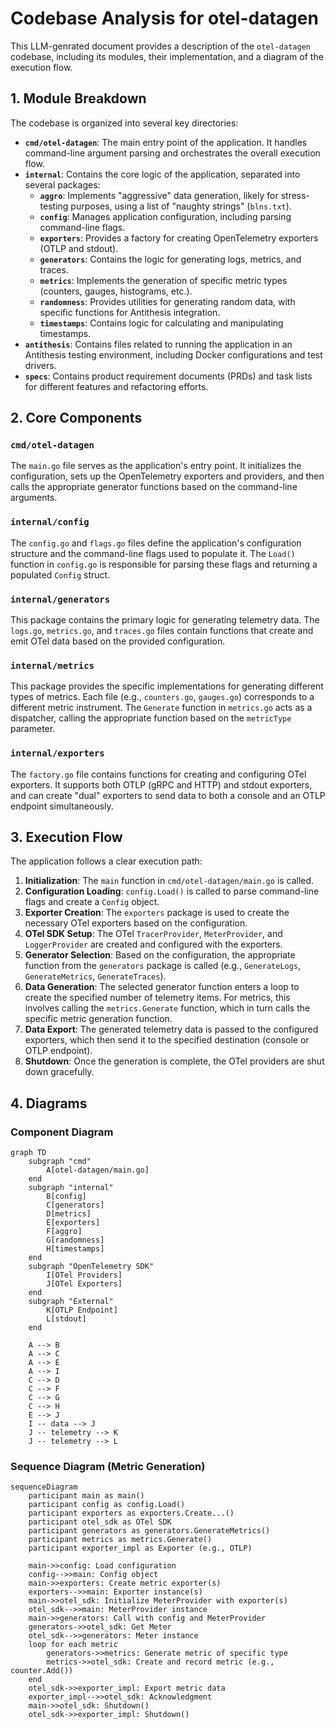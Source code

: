 # Codebase Analysis for otel-datagen

This LLM-genrated document provides a description of the `otel-datagen` codebase, including its modules, their implementation, and a diagram of the execution flow.

## 1. Module Breakdown

The codebase is organized into several key directories:

- **`cmd/otel-datagen`**: The main entry point of the application. It handles command-line argument parsing and orchestrates the overall execution flow.
- **`internal`**: Contains the core logic of the application, separated into several packages:
  - **`aggro`**: Implements "aggressive" data generation, likely for stress-testing purposes, using a list of "naughty strings" (`blns.txt`).
  - **`config`**: Manages application configuration, including parsing command-line flags.
  - **`exporters`**: Provides a factory for creating OpenTelemetry exporters (OTLP and stdout).
  - **`generators`**: Contains the logic for generating logs, metrics, and traces.
  - **`metrics`**: Implements the generation of specific metric types (counters, gauges, histograms, etc.).
  - **`randomness`**: Provides utilities for generating random data, with specific functions for Antithesis integration.
  - **`timestamps`**: Contains logic for calculating and manipulating timestamps.
- **`antithesis`**: Contains files related to running the application in an Antithesis testing environment, including Docker configurations and test drivers.
- **`specs`**: Contains product requirement documents (PRDs) and task lists for different features and refactoring efforts.

## 2. Core Components

### `cmd/otel-datagen`

The `main.go` file serves as the application's entry point. It initializes the configuration, sets up the OpenTelemetry exporters and providers, and then calls the appropriate generator functions based on the command-line arguments.

### `internal/config`

The `config.go` and `flags.go` files define the application's configuration structure and the command-line flags used to populate it. The `Load()` function in `config.go` is responsible for parsing these flags and returning a populated `Config` struct.

### `internal/generators`

This package contains the primary logic for generating telemetry data. The `logs.go`, `metrics.go`, and `traces.go` files contain functions that create and emit OTel data based on the provided configuration.

### `internal/metrics`

This package provides the specific implementations for generating different types of metrics. Each file (e.g., `counters.go`, `gauges.go`) corresponds to a different metric instrument. The `Generate` function in `metrics.go` acts as a dispatcher, calling the appropriate function based on the `metricType` parameter.

### `internal/exporters`

The `factory.go` file contains functions for creating and configuring OTel exporters. It supports both OTLP (gRPC and HTTP) and stdout exporters, and can create "dual" exporters to send data to both a console and an OTLP endpoint simultaneously.

## 3. Execution Flow

The application follows a clear execution path:

1.  **Initialization**: The `main` function in `cmd/otel-datagen/main.go` is called.
2.  **Configuration Loading**: `config.Load()` is called to parse command-line flags and create a `Config` object.
3.  **Exporter Creation**: The `exporters` package is used to create the necessary OTel exporters based on the configuration.
4.  **OTel SDK Setup**: The OTel `TracerProvider`, `MeterProvider`, and `LoggerProvider` are created and configured with the exporters.
5.  **Generator Selection**: Based on the configuration, the appropriate function from the `generators` package is called (e.g., `GenerateLogs`, `GenerateMetrics`, `GenerateTraces`).
6.  **Data Generation**: The selected generator function enters a loop to create the specified number of telemetry items. For metrics, this involves calling the `metrics.Generate` function, which in turn calls the specific metric generation function.
7.  **Data Export**: The generated telemetry data is passed to the configured exporters, which then send it to the specified destination (console or OTLP endpoint).
8.  **Shutdown**: Once the generation is complete, the OTel providers are shut down gracefully.

## 4. Diagrams

### Component Diagram

```mermaid
graph TD
    subgraph "cmd"
        A[otel-datagen/main.go]
    end
    subgraph "internal"
        B[config]
        C[generators]
        D[metrics]
        E[exporters]
        F[aggro]
        G[randomness]
        H[timestamps]
    end
    subgraph "OpenTelemetry SDK"
        I[OTel Providers]
        J[OTel Exporters]
    end
    subgraph "External"
        K[OTLP Endpoint]
        L[stdout]
    end

    A --> B
    A --> C
    A --> E
    A --> I
    C --> D
    C --> F
    C --> G
    C --> H
    E --> J
    I -- data --> J
    J -- telemetry --> K
    J -- telemetry --> L
```

### Sequence Diagram (Metric Generation)

```mermaid
sequenceDiagram
    participant main as main()
    participant config as config.Load()
    participant exporters as exporters.Create...()
    participant otel_sdk as OTel SDK
    participant generators as generators.GenerateMetrics()
    participant metrics as metrics.Generate()
    participant exporter_impl as Exporter (e.g., OTLP)

    main->>config: Load configuration
    config-->>main: Config object
    main->>exporters: Create metric exporter(s)
    exporters-->>main: Exporter instance(s)
    main->>otel_sdk: Initialize MeterProvider with exporter(s)
    otel_sdk-->>main: MeterProvider instance
    main->>generators: Call with config and MeterProvider
    generators->>otel_sdk: Get Meter
    otel_sdk-->>generators: Meter instance
    loop for each metric
        generators->>metrics: Generate metric of specific type
        metrics->>otel_sdk: Create and record metric (e.g., counter.Add())
    end
    otel_sdk->>exporter_impl: Export metric data
    exporter_impl-->>otel_sdk: Acknowledgment
    main->>otel_sdk: Shutdown()
    otel_sdk->>exporter_impl: Shutdown()
```
